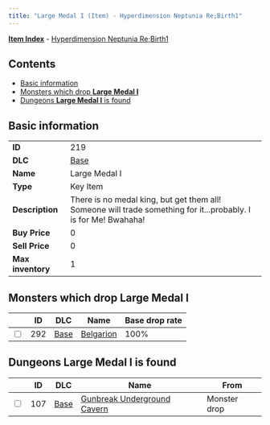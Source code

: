 ```yaml
---
title: "Large Medal I (Item) - Hyperdimension Neptunia Re;Birth1"
---
```


[**Item Index**](/neptunia/rb1/item/index.html) - [Hyperdimension Neptunia Re;Birth1](/neptunia/rb1)

## Contents

- [Basic information](#basic-information)
- [Monsters which drop **Large Medal I**](#monsters-which-drop-large-medal-i)
- [Dungeons **Large Medal I** is found](#dungeons-large-medal-i-is-found)

## Basic information

|   |   |
| -- | -- |
| **ID** | 219 |
| **DLC** | [Base](/neptunia/rb1/dlc/1-base.html) |
| **Name** | Large Medal I |
| **Type** | Key Item |
| **Description** | There is no medal king, but get them all! Someone will trade something for it...probably. I is for Me! Bwahaha! |
| **Buy Price** | 0 |
| **Sell Price** | 0 |
| **Max inventory** | 1 |

## Monsters which drop **Large Medal I**

|    | ID | DLC | Name | Base drop rate |
| -- | -- | --- | ---- | -------------- |
| <input type="checkbox" id="rb1-monster-1-292" class="trackbox" /> | 292 | [Base](/neptunia/rb1/dlc/1-base.html) | [Belgarion](/neptunia/rb1/monster/1-292-belgarion.html) | 100% |

## Dungeons **Large Medal I** is found

|    | ID | DLC | Name | From |
| -- | -- | --- | ---- | ---- |
| <input type="checkbox" id="rb1-dungeon-1-107" class="trackbox" /> | 107 | [Base](/neptunia/rb1/dlc/1-base.html) | [Gunbreak Underground Cavern](/neptunia/rb1/dungeon/1-107-gunbreak-underground-cavern.html) | Monster drop |
